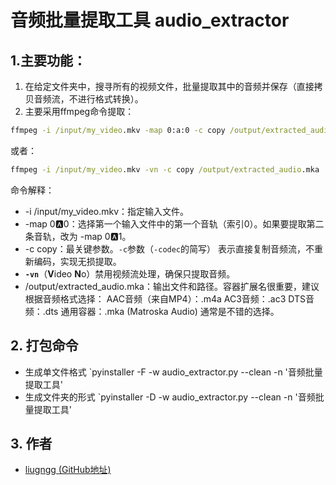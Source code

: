 # 音频批量提取工具 audio_extractor

## 1.主要功能：
1. 在给定文件夹中，搜寻所有的视频文件，批量提取其中的音频并保存（直接拷贝音频流，不进行格式转换）。
2. 主要采用ffmpeg命令提取：
``` cmd
ffmpeg -i /input/my_video.mkv -map 0:a:0 -c copy /output/extracted_audio.mka
```
或者：
``` cmd
ffmpeg -i /input/my_video.mkv -vn -c copy /output/extracted_audio.mka
```
命令解释：
- -i /input/my_video.mkv：指定输入文件。
- -map 0:a:0：选择第一个输入文件中的第一个音轨（索引0）。如果要提取第二条音轨，改为 -map 0:a:1。
- -c copy：最关键参数。`-c`参数（`-codec`的简写） 表示直接复制音频流，不重新编码，实现无损提取。
-  **`-vn`**（**V**ideo **N**o）禁用视频流处理，确保只提取音频。
- /output/extracted_audio.mka：输出文件和路径。容器扩展名很重要，建议根据音频格式选择：
AAC音频（来自MP4）：.m4a
AC3音频：.ac3
DTS音频：.dts
通用容器：.mka (Matroska Audio) 通常是不错的选择。


## 2. 打包命令
- 生成单文件格式
  `pyinstaller -F -w audio_extractor.py --clean -n '音频批量提取工具'
- 生成文件夹的形式
  `pyinstaller -D -w audio_extractor.py --clean -n '音频批量提取工具'

## 3. 作者
- [liugngg (GitHub地址)](https://github.com/liugngg)
